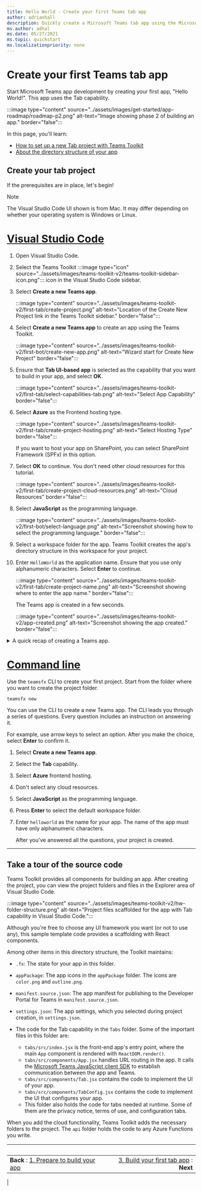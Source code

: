 ```yaml
---
title: Hello World - Create your first Teams tab app
author: adrianhall
description: Quickly create a Microsoft Teams tab app using the Microsoft Teams Toolkit and JavaScript.
ms.author: adhal
ms.date: 05/27/2021
ms.topic: quickstart
ms.localizationpriority: none
---
```


# Create your first Teams tab app

Start Microsoft Teams app development by creating your first app, "Hello World!". This app uses the Tab capability.

:::image type="content" source="../assets/images/get-started/app-roadmap/roadmap-p2.png" alt-text="Image showing phase 2 of building an app." border="false":::

In this page, you'll learn:
- [How to set up a new Tab project with Teams Toolkit](#create-your-tab-project)
- [About the directory structure of your app](#take-a-tour-of-the-source-code)

## Create your tab project

If the prerequisites are in place, let's begin!

> [!NOTE]
> The Visual Studio Code UI shown is from Mac. It may differ depending on whether your operating system is Windows or Linux.

# [Visual Studio Code](#tab/vsc)

1. Open Visual Studio Code.
1. Select the Teams Toolkit :::image type="icon" source="../assets/images/teams-toolkit-v2/teams-toolkit-sidebar-icon.png"::: icon in the Visual Studio Code sidebar.

1. Select **Create a new Teams app**.

   :::image type="content" source="../assets/images/teams-toolkit-v2/first-tab/create-project.png" alt-text="Location of the Create New Project link in the Teams Toolkit sidebar." border="false":::

1. Select **Create a new Teams app** to create an app using the Teams Toolkit.

    :::image type="content" source="../assets/images/teams-toolkit-v2/first-bot/create-new-app.png" alt-text="Wizard start for Create New Project" border="false":::

1. Ensure that **Tab UI-based app** is selected as the capability that you want to build in your app, and select **OK**.

    :::image type="content" source="../assets/images/teams-toolkit-v2/first-tab/select-capabilities-tab.png" alt-text="Select App Capability" border="false":::

1. Select **Azure** as the Frontend hosting type.

    :::image type="content" source="../assets/images/teams-toolkit-v2/first-tab/create-project-hosting.png" alt-text="Select Hosting Type" border="false":::

    If you want to host your app on SharePoint, you can select SharePoint Framework (SPFx) in this option.

1. Select **OK** to continue. You don't need other cloud resources for this tutorial.

    :::image type="content" source="../assets/images/teams-toolkit-v2/first-tab/create-project-cloud-resources.png" alt-text="Cloud Resources" border="false":::

1. Select **JavaScript** as the programming language.

    :::image type="content" source="../assets/images/teams-toolkit-v2/first-bot/select-language.png" alt-text="Screenshot showing how to select the programming language." border="false":::

1. Select a workspace folder for the app. Teams Toolkit creates the app's directory structure in this workspace for your project.

1. Enter `HelloWorld` as the application name. Ensure that you use only alphanumeric characters. Select **Enter** to continue.

    :::image type="content" source="../assets/images/teams-toolkit-v2/first-tab/create-project-name.png" alt-text="Screenshot showing where to enter the app name." border="false":::

    The Teams app is created in a few seconds.

    :::image type="content" source="../assets/images/teams-toolkit-v2/app-created.png" alt-text="Screenshot showing the app created." border="false":::

<details>
<summary>A quick recap of creating a Teams app.</summary>
Watch this short video for a quick recap of creating a Teams app.

![Create a Teams app](~/assets/videos/react-sample-video.gif)
</details>

# [Command line](#tab/cli)

Use the `teamsfx` CLI to create your first project. Start from the folder where you want to create the project folder.

``` bash
teamsfx new
```

You can use the CLI to create a new Teams app. The CLI leads you through a series of questions. Every question includes an instruction on answering it.

For example, use arrow keys to select an option. After you make the choice, select **Enter** to confirm it.

1. Select **Create a new Teams app**.
1. Select the **Tab** capability.
1. Select **Azure** frontend hosting.
1. Don't select any cloud resources.
1. Select **JavaScript** as the programming language.
1. Press **Enter** to select the default workspace folder.
1. Enter `helloworld` as the name for your app. The name of the app must have only alphanumeric characters.

   After you've answered all the questions, your project is created.

---

## Take a tour of the source code

Teams Toolkit provides all components for building an app. After creating the project, you can view the project folders and files in the Explorer area of Visual Studio Code.

:::image type="content" source="../assets/images/teams-toolkit-v2/hw-folder-structure.png" alt-text="Project files scaffolded for the app with Tab capability in Visual Studio Code.":::

Although you're free to choose any UI framework you want (or not to use any), this sample template code provides a scaffolding with React components.

Among other items in this directory structure, the Toolkit maintains:

- `.fx`: The state for your app in this folder.
- `appPackage`: The app icons in the `appPackage` folder. The icons are `color.png` and `outline.png`.
- `manifest.source.json`: The app manifest for publishing to the Developer Portal for Teams in `manifest.source.json`.
- `settings.json`: The app settings, which you selected during project creation, in `settings.json`.
- The code for the Tab capability in the `Tabs` folder. Some of the important files in this folder are:

  - `tabs/src/index.jsx` is the front-end app's entry point, where the main `App` component is rendered with `ReactDOM.render()`.
  - `tabs/src/components/App.jsx` handles URL routing in the app. It calls the [Microsoft Teams JavaScript client SDK](../tabs/how-to/using-teams-client-sdk.md) to establish communication between the app and Teams.
  - `tabs/src/components/Tab.jsx` contains the code to implement the UI of your app.
  - `tabs/src/components/TabConfig.jsx` contains the code to implement the UI that configures your app.
  - This folder also holds the code for tabs needed at runtime. Some of them are the privacy notice, terms of use, and configuration tabs.

When you add the cloud functionality, Teams Toolkit adds the necessary folders to the project. The `api` folder holds the code to any Azure Functions you write.

| &nbsp; | &nbsp; |
|:--- | ---:|
| **Back** : [1. Prepare to build your app](prerequisites.md) | [3. Build your first tab app](build-javascript-tab-app.md) : **Next**|
|